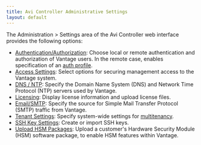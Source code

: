 ```yaml
---
title: Avi Controller Administrative Settings
layout: default
---
```

The Administration &gt; Settings area of the Avi Controller web interface provides the following options:

* <a href="/docs/16.3/overview-of-account-management">Authentication/Authorization</a>: Choose local or remote authentication and authorization of Vantage users. In the remote case, enables specification of an <a href="/docs/16.3/auth-profile">auth profile</a>.
* <a href="/docs/16.3/access-settings-for-clients-of-the-avi-controller">Access Settings</a>: Select options for securing management access to the Vantage system.
* <a href="/docs/16.3/dns-ntp-settings">DNS / NTP</a>: Specify the Domain Name System (DNS) and Network Time Protocol (NTP) servers used by Vantage.
* <a href="/docs/16.3/avi-vantage-license-management">Licensing</a>: Display license information and upload license files.
* <a href="/docs/16.3/email-smtp">Email/SMTP</a>: Specify the source for Simple Mail Transfer Protocol (SMTP) traffic from Vantage.
* <a href="/docs/16.3/tenants">Tenant Settings</a>: Specify system-wide settings for <a href="/docs/16.3/tenants">multitenancy</a>.
* <a href="/docs/16.3/ssh-users-and-keys">SSH Key Settings</a>: Create or import SSH keys.
* <a href="/docs/16.3/upload-hsm-pkg">Upload HSM Packages</a>: Upload a customer's Hardware Security Module (HSM) software package, to enable HSM features within Vantage. 
